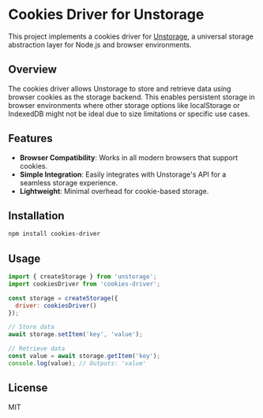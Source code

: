 # Cookies Driver for Unstorage

This project implements a cookies driver for [Unstorage](https://unstorage.unjs.io/), a universal storage abstraction layer for Node.js and browser environments.

## Overview

The cookies driver allows Unstorage to store and retrieve data using browser cookies as the storage backend. This enables persistent storage in browser environments where other storage options like localStorage or IndexedDB might not be ideal due to size limitations or specific use cases.

## Features

- **Browser Compatibility**: Works in all modern browsers that support cookies.
- **Simple Integration**: Easily integrates with Unstorage's API for a seamless storage experience.
- **Lightweight**: Minimal overhead for cookie-based storage.

## Installation

```bash
npm install cookies-driver
```

## Usage

```javascript
import { createStorage } from 'unstorage';
import cookiesDriver from 'cookies-driver';

const storage = createStorage({
  driver: cookiesDriver()
});

// Store data
await storage.setItem('key', 'value');

// Retrieve data
const value = await storage.getItem('key');
console.log(value); // Outputs: 'value'
```

## License

MIT 
